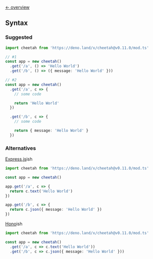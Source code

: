 [← overview](https://github.com/azurystudio/cheetah/blob/dev/guide/index.md)

## Syntax

### Suggested

```ts
import cheetah from 'https://deno.land/x/cheetah@v0.11.0/mod.ts'

// #1
const app = new cheetah()
  .get('/a', () => 'Hello World')
  .get('/b', () => ({ message: 'Hello World' }))

// #2
const app = new cheetah()
  .get('/a', c => {
    // some code

    return 'Hello World'
  })

  .get('/b', c => {
    // some code

    return { message: 'Hello World' }
  })
```

### Alternatives

[Express.js](https://github.com/expressjs/express)ish

```ts
import cheetah from 'https://deno.land/x/cheetah@v0.11.0/mod.ts'

const app = new cheetah()

app.get('/a', c => {
  return c.text('Hello World')
})

app.get('/b', c => {
  return c.json({ message: 'Hello World' })
})
```

[Hono](https://github.com/honojs/hono)ish

```ts
import cheetah from 'https://deno.land/x/cheetah@v0.11.0/mod.ts'

const app = new cheetah()
  .get('/a', c => c.text('Hello World'))
  .get('/b', c => c.json({ message: 'Hello World' }))
```
